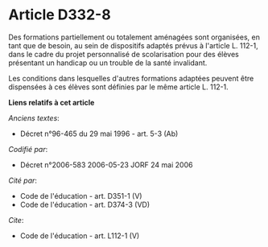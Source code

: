 # Article D332-8

Des formations partiellement ou totalement aménagées sont organisées, en tant que de besoin, au sein de dispositifs adaptés
prévus à l'article L. 112-1, dans le cadre du projet personnalisé de scolarisation pour des élèves présentant un handicap ou
un trouble de la santé invalidant. 

Les conditions dans lesquelles d'autres formations adaptées peuvent être dispensées à ces élèves sont définies par le même
article L. 112-1.

**Liens relatifs à cet article**

_Anciens textes_:

  - Décret n°96-465 du 29 mai 1996 - art. 5-3 (Ab)

_Codifié par_:

  - Décret n°2006-583 2006-05-23 JORF 24 mai 2006

_Cité par_:

  - Code de l'éducation - art. D351-1 (V)
  - Code de l'éducation - art. D374-3 (VD)

_Cite_:

  - Code de l'éducation - art. L112-1 (V)
